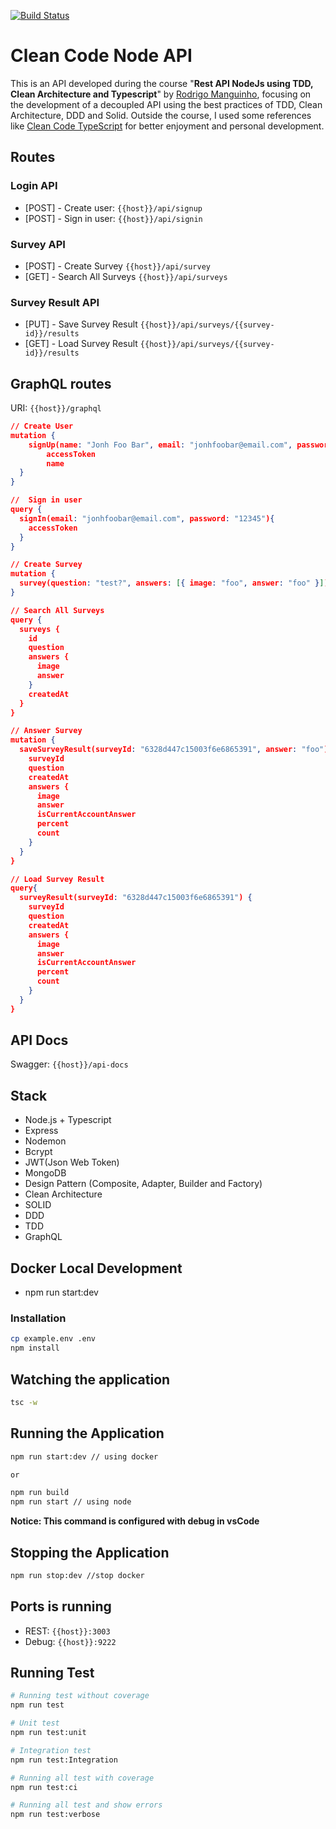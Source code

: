 [![Build Status](https://app.travis-ci.com/renatops1991/clean-code-api.svg?token=ZnWiximpccuhiNf9ij9f&branch=production)](https://app.travis-ci.com/renatops1991/clean-code-api)

# Clean Code Node API

This is an API developed during the course "**Rest API NodeJs using TDD, Clean Architecture and Typescript**" by [Rodrigo Manguinho](https://github.com/rmanguinho/), focusing on the development of a decoupled API using the best practices of TDD, Clean Architecture, DDD and Solid.
Outside the course, I used some references like [Clean Code TypeScript](https://github.com/vitorfreitas/clean-code-typescript) for better enjoyment and personal development.

## Routes

### Login API

- [POST] - Create user: `{{host}}/api/signup`
- [POST] - Sign in user: `{{host}}/api/signin`

### Survey API

- [POST] - Create Survey `{{host}}/api/survey`
- [GET] - Search All Surveys `{{host}}/api/surveys`

### Survey Result API

- [PUT] - Save Survey Result `{{host}}/api/surveys/{{survey-id}}/results`
- [GET] - Load Survey Result `{{host}}/api/surveys/{{survey-id}}/results`

## GraphQL routes
URI: `{{host}}/graphql`

```json
// Create User
mutation {
    signUp(name: "Jonh Foo Bar", email: "jonhfoobar@email.com", password: "12345", passwordConfirmation: "12345") {
        accessToken
        name
  }
}
```

```json
//  Sign in user
query {
  signIn(email: "jonhfoobar@email.com", password: "12345"){
    accessToken
  }
}
```

```json
// Create Survey
mutation {
  survey(question: "test?", answers: [{ image: "foo", answer: "foo" }])
}
```

```json
// Search All Surveys
query {
  surveys {
    id
    question
    answers {
      image
      answer
    }
    createdAt 
  }
}
```

```json
// Answer Survey
mutation {
  saveSurveyResult(surveyId: "6328d447c15003f6e6865391", answer: "foo") {
    surveyId
    question
    createdAt
    answers {
      image
      answer
      isCurrentAccountAnswer
      percent
      count
    }
  }
}
```

```json
// Load Survey Result
query{
  surveyResult(surveyId: "6328d447c15003f6e6865391") {
    surveyId
    question
    createdAt
    answers {
      image
      answer
      isCurrentAccountAnswer
      percent
      count
    }
  }
}
```

## API Docs

Swagger: `{{host}}/api-docs`

## Stack

- Node.js + Typescript
- Express
- Nodemon
- Bcrypt
- JWT(Json Web Token)
- MongoDB
- Design Pattern (Composite, Adapter, Builder and Factory)
- Clean Architecture
- SOLID
- DDD
- TDD
- GraphQL


## Docker Local Development
 - npm run start:dev

### Installation

```bash
cp example.env .env
npm install
```

## Watching the application

```bash
tsc -w
```

## Running the Application

```bash
npm run start:dev // using docker

or

npm run build
npm run start // using node
```

<b>Notice: This command is configured with debug in vsCode</b>

## Stopping the Application

```bash
npm run stop:dev //stop docker
```

## Ports is running

- REST: `{{host}}:3003`
- Debug: `{{host}}:9222`

## Running Test

```bash
# Running test without coverage
npm run test

# Unit test
npm run test:unit

# Integration test
npm run test:Integration

# Running all test with coverage
npm run test:ci

# Running all test and show errors
npm run test:verbose

```
